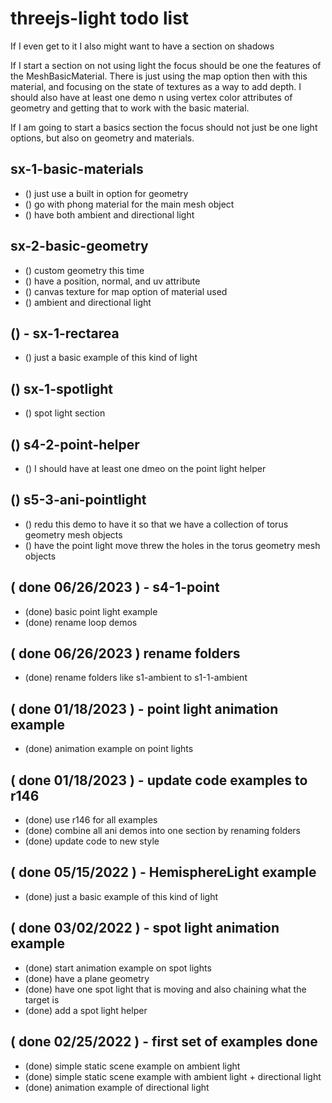 # threejs-light todo list

<!-- SHADOWS SECTION -->

If I even get to it I also might want to have a section on shadows

<!-- NOLIGHT SECTION -->

If I start a section on not using light the focus should be one the features of the MeshBasicMaterial. There is just using the map option then with this material, and focusing on the state of textures as a way to add depth. I should also have at least one demo n using vertex color attributes of geometry and getting that to work with the basic material.

<!-- BASICS SECTION -->

If I am going to start a basics section the focus should not just be one light options, but also on geometry and materials.

## sx-1-basic-materials
* () just use a built in option for geometry
* () go with phong material for the main mesh object
* () have both ambient and directional light

## sx-2-basic-geometry
* () custom geometry this time
* () have a position, normal, and uv attribute
* () canvas texture for map option of material used
* () ambient and directional light

<!-- RECT AREA SECTION -->

## () - sx-1-rectarea
* () just a basic example of this kind of light

<!-- SPOTLIGHT SECTION -->

## () sx-1-spotlight
* () spot light section

<!-- POINT AREA SECTION -->

## () s4-2-point-helper
* () I should have at least one dmeo on the point light helper

<!-- ANIMATION LOOP SECTION -->

## () s5-3-ani-pointlight
* () redu this demo to have it so that we have a collection of torus geometry mesh objects
* () have the point light move threw the holes in the torus geometry mesh objects

<!-- Done -->

## ( done 06/26/2023 ) - s4-1-point
* (done) basic point light example
* (done) rename loop demos 

## ( done 06/26/2023 ) rename folders
* (done) rename folders like s1-ambient to s1-1-ambient

## ( done 01/18/2023 ) - point light animation example
* (done) animation example on point lights

## ( done 01/18/2023 ) - update code examples to r146
* (done) use r146 for all examples
* (done) combine all ani demos into one section by renaming folders
* (done) update code to new style

## ( done 05/15/2022 ) - HemisphereLight example
* (done) just a basic example of this kind of light

## ( done 03/02/2022 ) - spot light animation example
* (done) start animation example on spot lights
* (done) have a plane geometry
* (done) have one spot light that is moving and also chaining what the target is
* (done) add a spot light helper

## ( done 02/25/2022 ) - first set of examples done
* (done) simple static scene example on ambient light
* (done) simple static scene example with ambient light + directional light
* (done) animation example of directional light

